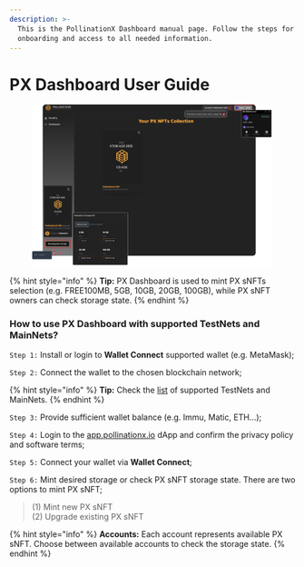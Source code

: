```yaml
---
description: >-
  This is the PollinationX Dashboard manual page. Follow the steps for easier
  onboarding and access to all needed information.
---
```


# PX Dashboard User Guide

<figure><img src="../../.gitbook/assets/PX-dashboard-infographics.png" alt=""><figcaption></figcaption></figure>

{% hint style="info" %}
**Tip:** PX Dashboard is used to mint PX sNFTs selection (e.g. FREE100MB, 5GB, 10GB, 20GB, 100GB), while PX sNFT owners can check storage state.
{% endhint %}

### How to use PX Dashboard with supported TestNets and MainNets? <a href="#how-to-send-data-files-using-polygon-or-arbitrum-mainnets" id="how-to-send-data-files-using-polygon-or-arbitrum-mainnets"></a>

`Step 1:` Install or login to **Wallet Connect** supported wallet (e.g. MetaMask);

`Step 2:` Connect the wallet to the chosen blockchain network;

{% hint style="info" %}
**Tip:** Check the [list](../supported-networks-and-storages.md) of supported TestNets and MainNets.
{% endhint %}

`Step 3:` Provide sufficient wallet balance (e.g. Immu, Matic, ETH...);

`Step 4:` Login to the [app.pollinationx.io](https://app.pollinationx.io/) dApp and confirm the privacy policy and software terms;

`Step 5:` Connect your wallet via **Wallet Connect**;

`Step 6:`  Mint desired storage or check PX sNFT storage state. There are two options to mint PX sNFT;&#x20;

> (1) Mint new PX sNFT\
> (2) Upgrade existing PX sNFT

{% hint style="info" %}
**Accounts:** Each account represents available PX sNFT. Choose between available accounts to check the storage state.
{% endhint %}
